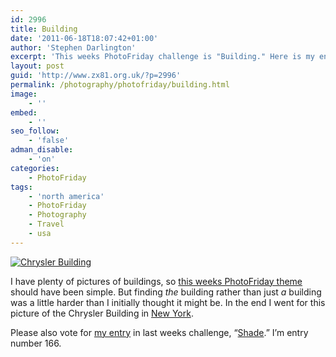 ```yaml
---
id: 2996
title: Building
date: '2011-06-18T18:07:42+01:00'
author: 'Stephen Darlington'
excerpt: 'This weeks PhotoFriday challenge is "Building." Here is my entry.'
layout: post
guid: 'http://www.zx81.org.uk/?p=2996'
permalink: /photography/photofriday/building.html
image:
    - ''
embed:
    - ''
seo_follow:
    - 'false'
adman_disable:
    - 'on'
categories:
    - PhotoFriday
tags:
    - 'north america'
    - PhotoFriday
    - Photography
    - Travel
    - usa
---
```


[![Chrysler Building](https://i0.wp.com/farm5.static.flickr.com/4135/4872226370_59903b8d43.jpg?resize=500%2C333)](http://www.flickr.com/photos/stephendarlington/4872226370/ "Chrysler Building by stephendarlington, on Flickr")

I have plenty of pictures of buildings, so [this weeks PhotoFriday theme](http://www.photofriday.com/archives/challenge/001093.php) should have been simple. But finding *the* building rather than just *a* building was a little harder than I initially thought it might be. In the end I went for this picture of the Chrysler Building in [New York](http://www.zx81.org.uk/travel/new-new-york.html).

Please also vote for [my entry](http://www.zx81.org.uk/photography/photofriday/shade.html) in last weeks challenge, “[Shade](http://www.photofriday.com/linkviewer.php?id=1091).” I’m entry number 166.
